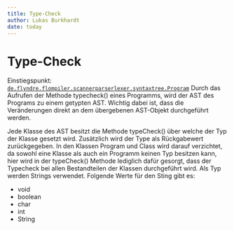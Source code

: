 ```yaml
---
title: Type-Check
author: Lukas Burkhardt
date: today
---
```


# Type-Check

Einstiegspunkt: [`de.flyndre.flompiler.scannerparserlexer.syntaxtree.Program`](../src/main/java/de/flyndre/flompiler/scannerparserlexer/syntaxtree/Program.java)
Durch das Aufrufen der Methode typecheck() eines Programms, wird der AST des Programs zu einem getypten AST. Wichtig dabei ist, dass die Veränderungen direkt an dem übergebenen AST-Objekt durchgeführt werden.

Jede Klasse des AST besitzt die Methode typeCheck() über welche der Typ der Klasse gesetzt wird. Zusätzlich wird der Type als Rückgabewert zurückgegeben. In den Klassen Program und Class wird darauf verzichtet, da sowohl eine Klasse als auch ein Programm keinen Typ besitzen kann, hier wird in der typeCheck() Methode lediglich dafür gesorgt, dass der Typecheck bei allen Bestandteilen der Klassen durchgeführt wird.
Als Typ werden Strings verwendet. Folgende Werte für den Sting gibt es:
- void
- boolean
- char
- int
- String
